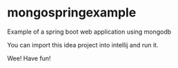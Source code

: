 # mongospringexample
Example of a spring boot web application using mongodb

You can import this idea project into intellij and run it. 

Wee! Have fun!
